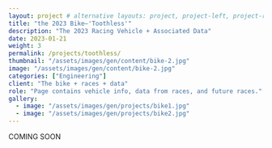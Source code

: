 ```yaml
---
layout: project # alternative layouts: project, project-left, project-right, project-top
title: "the 2023 Bike—'Toothless'"
description: "The 2023 Racing Vehicle + Associated Data"
date: 2023-01-21
weight: 3
permalink: /projects/toothless/
thumbnail: "/assets/images/gen/content/bike-2.jpg"
image: "/assets/images/gen/content/bike-2.jpg"
categories: ["Engineering"]
client: "The bike + races + data"
role: "Page contains vehicle info, data from races, and future races."
gallery:
  - image: "/assets/images/gen/projects/bike1.jpg"
  - image: "/assets/images/gen/projects/bike2.jpg"
---
```


COMING SOON
